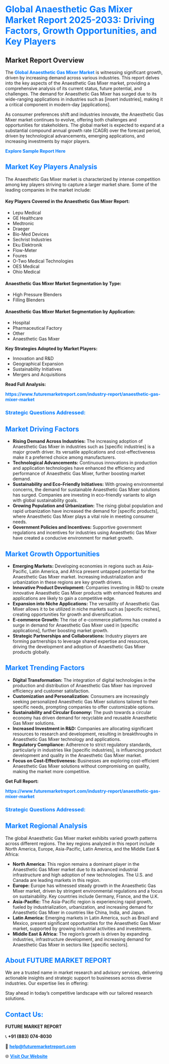 <h1 style="color: #007BFF;">Global Anaesthetic Gas Mixer Market Report 2025-2033: Driving Factors, Growth Opportunities, and Key Players</h1>

<section id="overview">
<h2>Market Report Overview</h2>
<p>The <a href="https://www.futuremarketreport.com/industry-report/anaesthetic-gas-mixer-market" style="color: #007BFF; text-decoration: none;"><strong>Global Anaesthetic Gas Mixer Market</strong></a> is witnessing significant growth, driven by increasing demand across various industries. This report delves into the key aspects of the Anaesthetic Gas Mixer market, providing a comprehensive analysis of its current status, future potential, and challenges. The demand for Anaesthetic Gas Mixer has surged due to its wide-ranging applications in industries such as [insert industries], making it a critical component in modern-day [applications].</p>
<p>As consumer preferences shift and industries innovate, the Anaesthetic Gas Mixer market continues to evolve, offering both challenges and opportunities for stakeholders. The global market is expected to expand at a substantial compound annual growth rate (CAGR) over the forecast period, driven by technological advancements, emerging applications, and increasing investments by major players.</p>
</section>

<section id="overview">
<p><a href="https://www.futuremarketreport.com/request-sample/reportId=127537" style="color: #007BFF; text-decoration: none;"><strong>Explore Sample Report Here</strong></a></p>
</section>

<section id="key-players">
<h2 style="color: #007BFF;">Market Key Players Analysis</h2>
<p>The Anaesthetic Gas Mixer market is characterized by intense competition among key players striving to capture a larger market share. Some of the leading companies in the market include:</p>
<h4>Key Players Covered in the Anaesthetic Gas Mixer Report:</h4>
<ul><li>Lepu Medical</li><li>GE Healthcare</li><li>Medtronic</li><li>Draeger</li><li>Bio-Med Devices</li><li>Sechrist Industries</li><li>Eku Elektronik</li><li>Flow-Meter</li><li>Foures</li><li>O-Two Medical Technologies</li><li>OES Medical</li><li>Ohio Medical</li></ul>
<h4>Anaesthetic Gas Mixer Market Segmentation by Type:</h4>
<ul><li>High Pressure Blenders</li><li>Filling Blenders</li></ul>

<h4>Anaesthetic Gas Mixer Market Segmentation by Application:</h4>
<ul><li>Hospital</li><li>Pharmaceutical Factory</li><li>Other</li><li>Anaesthetic Gas Mixer</li></ul>
<p><strong>Key Strategies Adopted by Market Players:</strong></p>
<ul>
<li>Innovation and R&D</li>
<li>Geographical Expansion</li>
<li>Sustainability Initiatives</li>
<li>Mergers and Acquisitions</li>
</ul>
</section>

<section>
<p><strong>Read Full Analysis: </strong></p><a href="https://www.futuremarketreport.com/industry-report/anaesthetic-gas-mixer-market" style="color: #007BFF; text-decoration: none;"><strong>https://www.futuremarketreport.com/industry-report/anaesthetic-gas-mixer-market</strong></a>
<h3 style="color: #007BFF;">Strategic Questions Addressed:</h3>
</section>

<section id="driving-factors">
<h2 style="color: #007BFF;">Market Driving Factors</h2>
<ul>
<li><strong>Rising Demand Across Industries:</strong> The increasing adoption of Anaesthetic Gas Mixer in industries such as [specific industries] is a major growth driver. Its versatile applications and cost-effectiveness make it a preferred choice among manufacturers.</li>
<li><strong>Technological Advancements:</strong> Continuous innovations in production and application technologies have enhanced the efficiency and performance of Anaesthetic Gas Mixer, further boosting market demand.</li>
<li><strong>Sustainability and Eco-Friendly Initiatives:</strong> With growing environmental concerns, the demand for sustainable Anaesthetic Gas Mixer solutions has surged. Companies are investing in eco-friendly variants to align with global sustainability goals.</li>
<li><strong>Growing Population and Urbanization:</strong> The rising global population and rapid urbanization have increased the demand for [specific products], where Anaesthetic Gas Mixer plays a vital role in meeting consumer needs.</li>
<li><strong>Government Policies and Incentives:</strong> Supportive government regulations and incentives for industries using Anaesthetic Gas Mixer have created a conducive environment for market growth.</li>
</ul>
</section>

<section id="growth-opportunities">
<h2 style="color: #007BFF;">Market Growth Opportunities</h2>
<ul>
<li><strong>Emerging Markets:</strong> Developing economies in regions such as Asia-Pacific, Latin America, and Africa present untapped potential for the Anaesthetic Gas Mixer market. Increasing industrialization and urbanization in these regions are key growth drivers.</li>
<li><strong>Innovative Product Development:</strong> Companies investing in R&D to create innovative Anaesthetic Gas Mixer products with enhanced features and applications are likely to gain a competitive edge.</li>
<li><strong>Expansion into Niche Applications:</strong> The versatility of Anaesthetic Gas Mixer allows it to be utilized in niche markets such as [specific niches], creating opportunities for growth and diversification.</li>
<li><strong>E-commerce Growth:</strong> The rise of e-commerce platforms has created a surge in demand for Anaesthetic Gas Mixer used in [specific applications], further boosting market growth.</li>
<li><strong>Strategic Partnerships and Collaborations:</strong> Industry players are forming partnerships to leverage shared expertise and resources, driving the development and adoption of Anaesthetic Gas Mixer products globally.</li>
</ul>
</section>

<section id="trending-factors">
<h2 style="color: #007BFF;">Market Trending Factors</h2>
<ul>
<li><strong>Digital Transformation:</strong> The integration of digital technologies in the production and distribution of Anaesthetic Gas Mixer has improved efficiency and customer satisfaction.</li>
<li><strong>Customization and Personalization:</strong> Consumers are increasingly seeking personalized Anaesthetic Gas Mixer solutions tailored to their specific needs, prompting companies to offer customizable options.</li>
<li><strong>Sustainability and Circular Economy:</strong> The push towards a circular economy has driven demand for recyclable and reusable Anaesthetic Gas Mixer solutions.</li>
<li><strong>Increased Investment in R&D:</strong> Companies are allocating significant resources to research and development, resulting in breakthroughs in Anaesthetic Gas Mixer technology and applications.</li>
<li><strong>Regulatory Compliance:</strong> Adherence to strict regulatory standards, particularly in industries like [specific industries], is influencing product development and quality in the Anaesthetic Gas Mixer market.</li>
<li><strong>Focus on Cost-Effectiveness:</strong> Businesses are exploring cost-efficient Anaesthetic Gas Mixer solutions without compromising on quality, making the market more competitive.</li>
</ul>
</section>

<section>
<p><strong>Get Full Report: </strong></p><a href="https://www.futuremarketreport.com/industry-report/anaesthetic-gas-mixer-market" style="color: #007BFF; text-decoration: none;"><strong>https://www.futuremarketreport.com/industry-report/anaesthetic-gas-mixer-market</strong></a>
<h3 style="color: #007BFF;">Strategic Questions Addressed:</h3>
</section>


<section id="regional-analysis">
<h2 style="color: #007BFF;">Market Regional Analysis</h2>
<p>The global Anaesthetic Gas Mixer market exhibits varied growth patterns across different regions. The key regions analyzed in this report include North America, Europe, Asia-Pacific, Latin America, and the Middle East & Africa:</p>
<ul>
<li><strong>North America:</strong> This region remains a dominant player in the Anaesthetic Gas Mixer market due to its advanced industrial infrastructure and high adoption of new technologies. The U.S. and Canada are leading markets in this region.</li>
<li><strong>Europe:</strong> Europe has witnessed steady growth in the Anaesthetic Gas Mixer market, driven by stringent environmental regulations and a focus on sustainability. Key countries include Germany, France, and the U.K.</li>
<li><strong>Asia-Pacific:</strong> The Asia-Pacific region is experiencing rapid growth, fueled by industrialization, urbanization, and increasing demand for Anaesthetic Gas Mixer in countries like China, India, and Japan.</li>
<li><strong>Latin America:</strong> Emerging markets in Latin America, such as Brazil and Mexico, present significant opportunities for the Anaesthetic Gas Mixer market, supported by growing industrial activities and investments.</li>
<li><strong>Middle East & Africa:</strong> The region’s growth is driven by expanding industries, infrastructure development, and increasing demand for Anaesthetic Gas Mixer in sectors like [specific sectors].</li>
</ul>
</section>

<footer>
<h2 style="color: #007BFF;">About FUTURE MARKET REPORT</h2>
<p>We are a trusted name in market research and advisory services, delivering actionable insights and strategic support to businesses across diverse industries. Our expertise lies in offering:</p>

<p>Stay ahead in today’s competitive landscape with our tailored research solutions.</p>

<h2 style="color: #007BFF;">Contact Us:</h2>
<p><strong>FUTURE MARKET REPORT</strong></p>
<p>📞 <strong>+91 (883) 074-8030</strong></p>
<p>📧 <strong><a href="mailto:help@futuremarketreport.com" style="color: #007BFF;">help@futuremarketreport.com</a></strong></p>
<p>🌐 <strong><a href="https://www.futuremarketreport.com/" style="color: #007BFF;">Visit Our Website</a></strong></p>
</footer>